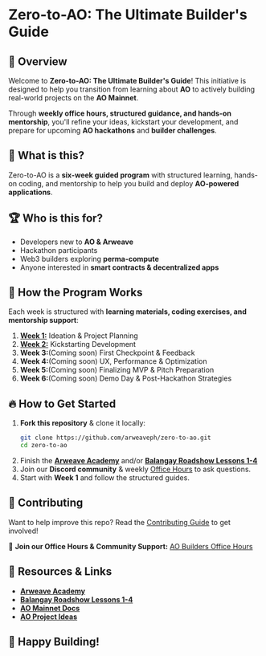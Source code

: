 # Zero-to-AO: The Ultimate Builder's Guide

## 📌 Overview

Welcome to **Zero-to-AO: The Ultimate Builder's Guide**! This initiative is designed to help you transition from learning about **AO** to actively building real-world projects on the **AO Mainnet**.

Through **weekly office hours, structured guidance, and hands-on mentorship**, you'll refine your ideas, kickstart your development, and prepare for upcoming **AO hackathons** and **builder challenges**.

## 🎯 **What is this?**

Zero-to-AO is a **six-week guided program** with structured learning, hands-on coding, and mentorship to help you build and deploy **AO-powered applications**.

## 🏆 **Who is this for?**

- Developers new to **AO & Arweave**
- Hackathon participants
- Web3 builders exploring **perma-compute**
- Anyone interested in **smart contracts & decentralized apps**

## 📅 **How the Program Works**

Each week is structured with **learning materials, coding exercises, and mentorship support**:

1. [**Week 1:**](https://github.com/ArweavePH/zero-to-ao/blob/main/01-ideation.md) Ideation & Project Planning
2. [**Week 2:**](https://github.com/ArweavePH/zero-to-ao/blob/main/02-kickstart-building.md) Kickstarting Development
3. **Week 3:**(Coming soon) First Checkpoint & Feedback
4. **Week 4:**(Coming soon) UX, Performance & Optimization
5. **Week 5:**(Coming soon) Finalizing MVP & Pitch Preparation
6. **Week 6:**(Coming soon) Demo Day & Post-Hackathon Strategies

## 🔥 **How to Get Started**

1. **Fork this repository** & clone it locally:
   ```sh
   git clone https://github.com/arweaveph/zero-to-ao.git
   cd zero-to-ao
   ```
2. Finish the [**Arweave Academy**](https://github.com/ArweaveOasis/Arweave-Academy) and/or [**Balangay Roadshow Lessons 1-4**](https://github.com/ArweavePH/balangay-roadshow)
3. Join our **Discord community** & weekly [Office Hours](https://x.com/arweaveph/status/1888192764703391814) to ask questions.
4. Start with **Week 1** and follow the structured guides.

## 🤝 **Contributing**

Want to help improve this repo? Read the [Contributing Guide](contributing.md) to get involved!

🔗 **Join our Office Hours & Community Support:** [AO Builders Office Hours](https://x.com/arweaveph/status/1888192764703391814)

## 🌟 Resources & Links

- [**Arweave Academy**](https://github.com/ArweaveOasis/Arweave-Academy)
- [**Balangay Roadshow Lessons 1-4**](https://github.com/ArweavePH/balangay-roadshow)
- [**AO Mainnet Docs**](https://cookbook_ao.arweave.ph/)
- [**AO Project Ideas**](https://github.com/ArweavePH/ao-project-ideas)

## 🚀 Happy Building!
